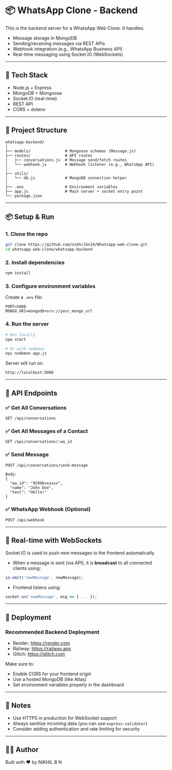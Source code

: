 # 📦 WhatsApp Clone - Backend

This is the backend server for a WhatsApp Web Clone. It handles:

- Message storage in MongoDB
- Sending/receiving messages via REST APIs
- Webhook integration (e.g., WhatsApp Business API)
- Real-time messaging using Socket.IO (WebSockets)

---

## 🔧 Tech Stack

- Node.js + Express
- MongoDB + Mongoose
- Socket.IO (real-time)
- REST API
- CORS + dotenv

---

## 📁 Project Structure

```
whatsapp-backend/
│
├── models/               # Mongoose schemas (Message.js)
├── routes/               # API routes
│   ├── conversations.js  # Message send/fetch routes
│   └── webhook.js        # Webhook listener (e.g., WhatsApp API)
│
├── utils/
│   └── db.js             # MongoDB connection helper
│
├── .env                  # Environment variables
├── app.js                # Main server + socket entry point
└── package.json
```

---

## 📦 Setup & Run

### 1. Clone the repo

```bash
git clone https://github.com/nikhilbn19/Whatsapp-web-clone.git
cd whatsapp-web-clone/whatsapp-backend
```

### 2. Install dependencies

```bash
npm install
```

### 3. Configure environment variables

Create a `.env` file:

```env
PORT=5000
MONGO_URI=mongodb+srv://your_mongo_url
```

### 4. Run the server

```bash
# Run locally
npm start

# Or with nodemon
npx nodemon app.js
```

Server will run on:  
```
http://localhost:5000
```

---

## 🧪 API Endpoints

### ✅ Get All Conversations
```
GET /api/conversations
```

### ✅ Get All Messages of a Contact
```
GET /api/conversations/:wa_id
```

### ✅ Send Message
```
POST /api/conversations/send-message

Body:
{
  "wa_id": "92996xxxxxx",
  "name": "John Doe",
  "text": "Hello!"
}
```

### ✅ WhatsApp Webhook (Optional)
```
POST /api/webhook
```

---

## 🔁 Real-time with WebSockets

Socket.IO is used to push new messages to the frontend automatically.

- When a message is sent (via API), it is **broadcast** to all connected clients using:

```js
io.emit('newMessage', newMessage);
```

- Frontend listens using:

```js
socket.on('newMessage', msg => { ... });
```

---

## 📡 Deployment

### Recommended Backend Deployment
- Render: https://render.com
- Railway: https://railway.app
- Glitch: https://glitch.com

Make sure to:
- Enable CORS for your frontend origin
- Use a hosted MongoDB (like Atlas)
- Set environment variables properly in the dashboard

---

## 🔐 Notes

- Use HTTPS in production for WebSocket support
- Always sanitize incoming data (you can use `express-validator`)
- Consider adding authentication and rate limiting for security

---

## 🧑‍💻 Author

Built with ❤️ by NIKHIL B N

